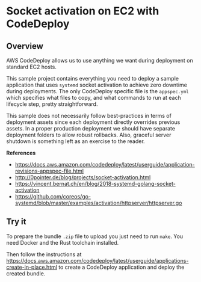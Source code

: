 # Socket activation on EC2 with CodeDeploy

## Overview

AWS CodeDeploy allows us to use anything we want during deployment on standard EC2 hosts.

This sample project contains everything you need to deploy a sample application that uses `systemd` socket activation to achieve zero downtime during deployments. The only CodeDeploy specific file is the `appspec.yml` which specifies what files to copy, and what commands to run at each lifecycle step, pretty straightforward.

This sample does not necessarily follow best-practices in terms of deployment assets since each deployment directly overrides previous assets.
In a proper production deployment we should have separate deployment folders to allow robust rollbacks. Also, graceful server shutdown is something left as an exercise to the reader.

**References**
- https://docs.aws.amazon.com/codedeploy/latest/userguide/application-revisions-appspec-file.html
- http://0pointer.de/blog/projects/socket-activation.html
- https://vincent.bernat.ch/en/blog/2018-systemd-golang-socket-activation
- https://github.com/coreos/go-systemd/blob/master/examples/activation/httpserver/httpserver.go

## Try it

To prepare the bundle `.zip` file to upload you just need to run `make`. You need Docker and the Rust toolchain installed.

Then follow the instructions at https://docs.aws.amazon.com/codedeploy/latest/userguide/applications-create-in-place.html to create a CodeDeploy application and deploy the created bundle.
